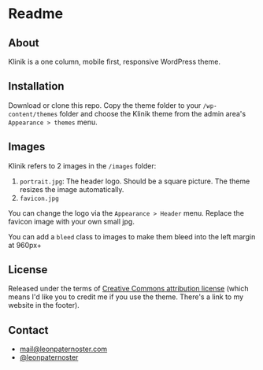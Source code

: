 # Readme

## About

Klinik is a one column, mobile first, responsive WordPress theme.

## Installation

Download or clone this repo. Copy the theme folder to your `/wp-content/themes` folder and choose the Klinik theme from the admin area's `Appearance > themes` menu.

## Images

Klinik refers to 2 images in the `/images` folder:

1. `portrait.jpg`: The header logo. Should be a square picture. The theme resizes the image automatically.
2. `favicon.jpg`

You can change the logo via the `Appearance > Header` menu. Replace the favicon image with your own small jpg.

You can add a `bleed` class to images to make them bleed into the left margin at 960px+

## License

Released under the terms of [Creative Commons attribution license](http://creativecommons.org/licenses/by/4.0/) (which means I'd like you to credit me if you use the theme. There's a link to my website in the footer).

## Contact

- mail@leonpaternoster.com
- [@leonpaternoster](http://twitter.com/leonpaternoster)